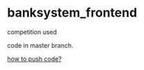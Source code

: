 # banksystem_frontend

competition used

code in master branch.

[how to push code?](https://blog.csdn.net/weixin_42280089/article/details/88937175)
